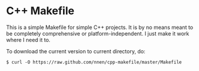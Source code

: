 C++ Makefile
============

This is a simple Makefile for simple C++ projects. It is by no means meant to
be completely comprehensive or platform-independent.  I just make it work where
I need it to.

To download the current version to current directory, do:

    $ curl -O https://raw.github.com/nnen/cpp-makefile/master/Makefile


